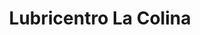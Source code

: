 ---
title: "Lubricentro La Colina"
url: /santa-tecla/lubricentro-la-colina/
shop: reparación de automóviles
---